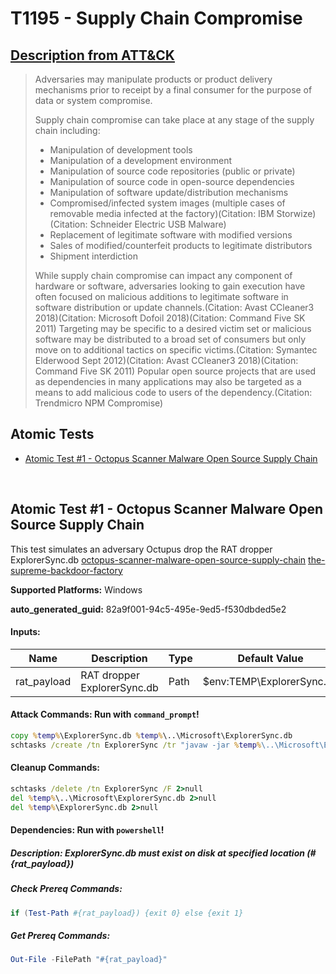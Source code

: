 # T1195 - Supply Chain Compromise
## [Description from ATT&CK](https://attack.mitre.org/techniques/T1195)
<blockquote>Adversaries may manipulate products or product delivery mechanisms prior to receipt by a final consumer for the purpose of data or system compromise.

Supply chain compromise can take place at any stage of the supply chain including:

* Manipulation of development tools
* Manipulation of a development environment
* Manipulation of source code repositories (public or private)
* Manipulation of source code in open-source dependencies
* Manipulation of software update/distribution mechanisms
* Compromised/infected system images (multiple cases of removable media infected at the factory)(Citation: IBM Storwize)(Citation: Schneider Electric USB Malware) 
* Replacement of legitimate software with modified versions
* Sales of modified/counterfeit products to legitimate distributors
* Shipment interdiction

While supply chain compromise can impact any component of hardware or software, adversaries looking to gain execution have often focused on malicious additions to legitimate software in software distribution or update channels.(Citation: Avast CCleaner3 2018)(Citation: Microsoft Dofoil 2018)(Citation: Command Five SK 2011) Targeting may be specific to a desired victim set or malicious software may be distributed to a broad set of consumers but only move on to additional tactics on specific victims.(Citation: Symantec Elderwood Sept 2012)(Citation: Avast CCleaner3 2018)(Citation: Command Five SK 2011) Popular open source projects that are used as dependencies in many applications may also be targeted as a means to add malicious code to users of the dependency.(Citation: Trendmicro NPM Compromise)</blockquote>

## Atomic Tests

- [Atomic Test #1 - Octopus Scanner Malware Open Source Supply Chain](#atomic-test-1---octopus-scanner-malware-open-source-supply-chain)


<br/>

## Atomic Test #1 - Octopus Scanner Malware Open Source Supply Chain
This test simulates an adversary Octupus drop the RAT dropper ExplorerSync.db
[octopus-scanner-malware-open-source-supply-chain](https://securitylab.github.com/research/octopus-scanner-malware-open-source-supply-chain/)
[the-supreme-backdoor-factory](https://www.dfir.it/blog/2019/02/26/the-supreme-backdoor-factory/)

**Supported Platforms:** Windows


**auto_generated_guid:** 82a9f001-94c5-495e-9ed5-f530dbded5e2





#### Inputs:
| Name | Description | Type | Default Value |
|------|-------------|------|---------------|
| rat_payload | RAT dropper ExplorerSync.db | Path | $env:TEMP&#92;ExplorerSync.db|


#### Attack Commands: Run with `command_prompt`! 


```cmd
copy %temp%\ExplorerSync.db %temp%\..\Microsoft\ExplorerSync.db
schtasks /create /tn ExplorerSync /tr "javaw -jar %temp%\..\Microsoft\ExplorerSync.db" /sc MINUTE /f
```

#### Cleanup Commands:
```cmd
schtasks /delete /tn ExplorerSync /F 2>null
del %temp%\..\Microsoft\ExplorerSync.db 2>null
del %temp%\ExplorerSync.db 2>null
```



#### Dependencies:  Run with `powershell`!
##### Description: ExplorerSync.db must exist on disk at specified location (#{rat_payload})
##### Check Prereq Commands:
```powershell
if (Test-Path #{rat_payload}) {exit 0} else {exit 1}
```
##### Get Prereq Commands:
```powershell
Out-File -FilePath "#{rat_payload}"
```




<br/>
